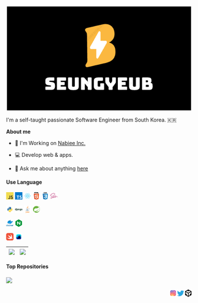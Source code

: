<!--
<img align='right' src="https://github-readme-stats.vercel.app/api?username=Dev-Jeromebaek&show_icons=true">
-->
<!--
### Hi there 👋
<br>
🚀  Working on Nabiee Inc. <br>
💻  Sofrware Engineer <br>
🌐  React.js, Javascript(ES6+), Typescript <br>
📚  Python, Django, Docker, Nginx <br>
📱  IOS, Swift5+, SwiftUI <br>


<br>
<img src="https://github-readme-stats.vercel.app/api?username=Dev-Jeromebaek&include_all_commits=true">
-->
<p align="center"><a href="https://Dev-Jeromebaek.github.io/portfolio-en/"><img width="500px" src="./assets/Logo.png" /></a></p>


I'm a self-taught passionate Software Engineer from South Korea. 🇰🇷

**About me**

- 💼 I'm Working on [Nabiee Inc.](https://github.com/Nabiee)

- 💻 Develop web & apps.

- 💬 Ask me about anything [here](https://github.com/Dev-Jeromebaek/Dev-Jeromebaek/issues)

#### Use Language

<code><img height="20" alt="javascript" src="https://github.com/github/explore/blob/main/topics/javascript/javascript.png"></code>
<code><img height="20" alt="typescript" src="https://github.com/github/explore/blob/main/topics/typescript/typescript.png"></code>
<code><img height="20" alt="react" src="https://github.com/github/explore/blob/main/topics/react/react.png"></code>
<code><img height="20" alt="html" src="https://github.com/github/explore/blob/main/topics/html/html.png"></code>
<code><img height="20" alt="css" src="https://github.com/github/explore/blob/main/topics/css/css.png"></code>
<code><img height="20" alt="sass" src="https://github.com/github/explore/blob/main/topics/sass/sass.png"></code>

<code><img height="20" alt="python" src="https://github.com/github/explore/blob/main/topics/python/python.png"></code>
<code><img height="20" alt="django" src="https://github.com/github/explore/blob/main/topics/django/django.png"></code>
<code><img height="20" alt="java" src="https://github.com/github/explore/blob/main/topics/java/java.png"></code>
<code><img height="20" alt="spring" src="https://github.com/github/explore/blob/main/topics/spring/spring.png"></code>

<code><img height="20" alt="docker" src="https://github.com/github/explore/blob/main/topics/docker/docker.png"></code>
<code><img height="20" alt="nginx" src="https://github.com/github/explore/blob/main/topics/nginx/nginx.png"></code>

<code><img height="20" alt="swift" src="https://github.com/github/explore/blob/main/topics/swift/swift.png"></code>
<code><img height="20" alt="swiftui" src="https://github.com/github/explore/blob/main/topics/swiftui/swiftui.png"></code>    


| <img align="center" src="https://github-readme-stats.vercel.app/api?username=Dev-Jeromebaek&show_icons=true&include_all_commits=true&theme=buefy&hide_border=true" /> | <img align="center" src="https://github-readme-stats.vercel.app/api/top-langs/?username=Dev-Jeromebaek&layout=compact&theme=buefy&hide_border=true" /> |
| ------------- | ------------- |

#### Top Repositories


<a href="https://github.com/Dev-Jeromebaek/awesome-web-styling">
  <img align="center" src="https://github-readme-stats.vercel.app/api/pin/?username=Dev-Jeromebaek&repo=awesome-web-styling&theme=buefy" />
</a>
<!-- <a href="https://github.com/anuraghazra/anuraghazra.github.io">
  <img align="center" src="https://github-readme-stats.vercel.app/api/pin/?username=anuraghazra&repo=anuraghazra.github.io&theme=buefy" />
</a> -->

<br />
<br />

<a href="https://codesandbox.io/u/Dev-Jeromebaek">
  <img align="right" alt="Dev-Jeromebaek | CodeSandbox" width="20px" src="./assets/codesandbox.svg" />
</a>

<a href="https://twitter.com/B_SeungYeob">
  <img align="right" alt="Dev-Jeromebaek | Twitter" width="21px" src="./assets/twitter.svg" />
</a>

<a href="https://www.instagram.com/jerome.baek/">
  <img align="right" alt="Dev-Jeromebaek | CodeSandbox" width="20px" src="./assets/instagram.svg" />
</a>
